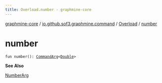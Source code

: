 ```yaml
---
title: Overload.number - graphmine-core
---
```


[graphmine-core](../../index.html) / [io.github.sof3.graphmine.command](../index.html) / [Overload](index.html) / [number](./number.html)

# number

`fun number(): `[`CommandArg`](../../io.github.sof3.graphmine.command.args/-command-arg/index.html)`<`[`Double`](https://kotlinlang.org/api/latest/jvm/stdlib/kotlin/-double/index.html)`>`

**See Also**

[NumberArg](../../io.github.sof3.graphmine.command.args/-number-arg/index.html)

